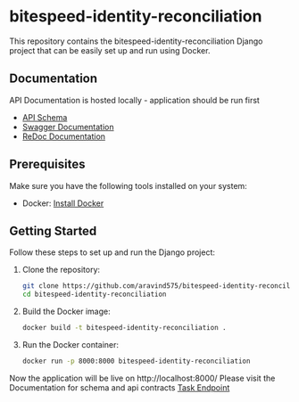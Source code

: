 # bitespeed-identity-reconciliation

This repository contains the bitespeed-identity-reconciliation Django project that can be easily set up and run using Docker.

## Documentation

API Documentation is hosted locally - application should be run first

- [API Schema](http://localhost:8000/api/schema/)
- [Swagger Documentation](http://localhost:8000/api/schema/swagger-ui/)
- [ReDoc Documentation](http://localhost:8000/api/schema/redoc/)


## Prerequisites

Make sure you have the following tools installed on your system:

- Docker: [Install Docker](https://www.docker.com/get-started)

## Getting Started

Follow these steps to set up and run the Django project:

1. Clone the repository:


   ```bash
   git clone https://github.com/aravind575/bitespeed-identity-reconciliation
   cd bitespeed-identity-reconciliation

2. Build the Docker image:

   ```bash
   docker build -t bitespeed-identity-reconciliation .

3. Run the Docker container:
   
   ```bash
   docker run -p 8000:8000 bitespeed-identity-reconciliation

Now the application will be live on http://localhost:8000/
Please visit the Documentation for schema and api contracts
[Task Endpoint](http://localhost:8000/api/identity/)